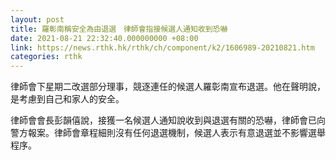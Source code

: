 ```yaml
---
layout: post
title: 羅彰南稱安全為由退選　律師會指接候選人通知收到恐嚇
date: 2021-08-21 22:32:40.000000000 +08:00
link: https://news.rthk.hk/rthk/ch/component/k2/1606989-20210821.htm
categories: rthk
---
```


律師會下星期二改選部分理事，競逐連任的候選人羅彰南宣布退選。他在聲明說，是考慮到自己和家人的安全。

律師會會長彭韻僖說，接獲一名候選人通知說收到與退選有關的恐嚇，律師會已向警方報案。律師會章程細則沒有任何退選機制，候選人表示有意退選並不影響選舉程序。
